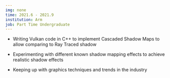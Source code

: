 ```yaml
---
img: none
time: 2021.6 - 2021.9
institution: Arm
job: Part Time Undergraduate
---
```


- Writing Vulkan code in C++ to implement Cascaded Shadow Maps to allow comparing to Ray Traced shadow

- Experimenting with different known shadow mapping effects to achieve realistic shadow effects

- Keeping up with graphics techniques and trends in the industry
